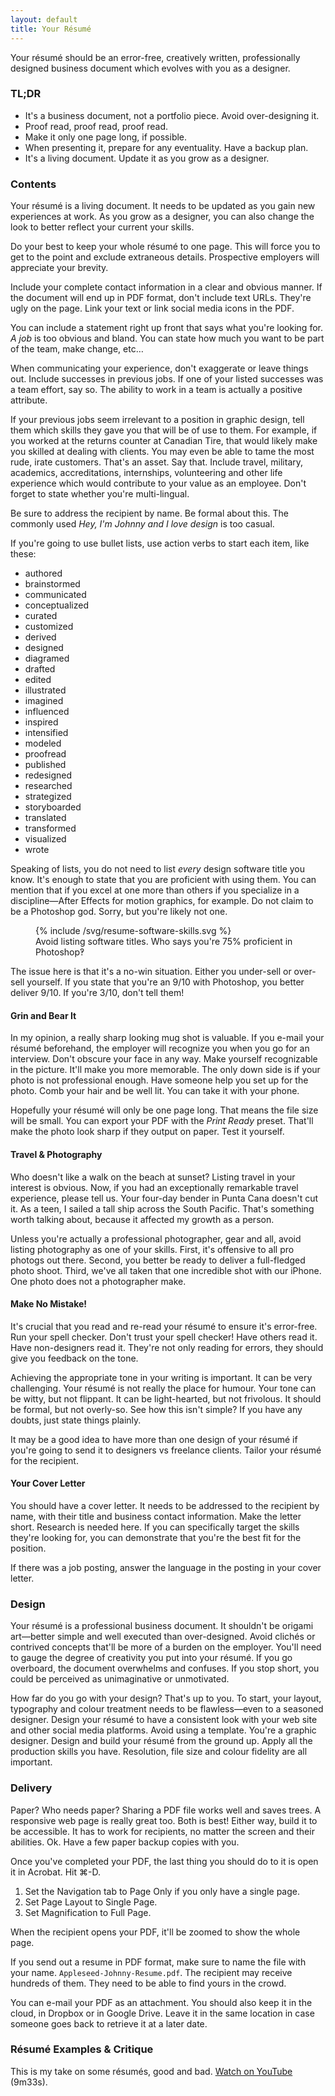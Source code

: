 ```yaml
---
layout: default
title: Your Résumé
---
```


Your résumé should be an error-free, creatively written, professionally designed business document which evolves with you as a designer.

<div class="alertBox">
<h3>TL;DR</h3>
<ul class="hasBullets">
	<li>It's a business document, not a portfolio piece. Avoid over-designing it.</li>
	<li>Proof read, proof read, proof read.</li>
	<li>Make it only one page long, if possible.</li>
	<li>When presenting it, prepare for any eventuality. Have a backup plan.</li>
	<li>It's a living document. Update it as you grow as a designer.</li>
</ul>

</div>

### Contents

Your résumé is a living document. It needs to be updated as you gain new experiences at work. As you grow as a designer, you can also change the look to better reflect your current your skills.

Do your best to keep your whole résumé to one page. This will force you to get to the point and exclude extraneous details. Prospective employers will appreciate your brevity.

Include your complete contact information in a clear and obvious manner. If the document will end up in PDF format, don't include text URLs. They're ugly on the page. Link your text or link social media icons in the PDF.

You can include a statement right up front that says what you're looking for. *A job* is too obvious and bland. You can state how much you want to be part of the team, make change, etc…

When communicating your experience, don't exaggerate or leave things out. Include successes in previous jobs. If one of your listed successes was a team effort, say so. The ability to work in a team is actually a positive attribute.

If your previous jobs seem irrelevant to a position in graphic design, tell them which skills they gave you that will be of use to them. For example, if you worked at the returns counter at Canadian Tire, that would likely make you skilled at dealing with clients. You may even be able to tame the most rude, irate customers. That's an asset. Say that. Include travel, military, academics, accreditations, internships, volunteering and other life experience which would contribute to your value as an employee. Don't forget to state whether you're multi-lingual.

Be sure to address the recipient by name. Be formal about this. The commonly used *Hey, I'm Johnny and I love design* is too casual.

If you're going to use bullet lists, use action verbs to start each item, like these:

<ul class="columns3 none">
	<li>authored</li>
	<li>brainstormed</li>
	<li>communicated</li>
	<li>conceptualized</li>
	<li>curated</li>
	<li>customized</li>
	<li>derived</li>
	<li>designed</li>
	<li>diagramed</li>
	<li>drafted</li>
	<li>edited</li>
	<li>illustrated</li>
	<li>imagined</li>
	<li>influenced</li>
	<li>inspired</li>
	<li>intensified</li>
	<li>modeled</li>
	<li>proofread</li>
	<li>published</li>
	<li>redesigned</li>
	<li>researched</li>
	<li>strategized</li>
	<li>storyboarded</li>
	<li>translated</li>
	<li>transformed</li>
	<li>visualized</li>
	<li>wrote</li>
</ul>

Speaking of lists, you do not need to list *every* design software title you know. It's enough to state that you are proficient with using them. You can mention that if you excel at one more than others if you specialize in a discipline—After Effects for motion graphics, for example. Do not claim to be a Photoshop god. Sorry, but you're likely not one.

  <figure>
 {% include /svg/resume-software-skills.svg %}    
  <figcaption>
    Avoid listing software titles. Who says you're 75% proficient in Photoshop‽
  </figcaption>
  </figure>

The issue here is that it's a no-win situation. Either you under-sell or over-sell yourself. If you state that you're an 9/10 with Photoshop, you better deliver 9/10. If you're 3/10, don't tell them!

#### Grin and Bear It

In my opinion, a really sharp looking mug shot is valuable. If you e-mail your résumé beforehand, the employer will recognize you when you go for an interview. Don't obscure your face in any way. Make yourself recognizable in the picture. It'll make you more memorable. The only down side is if your photo is not professional enough. Have someone help you set up for the photo. Comb your hair and be well lit. You can take it with your phone.

Hopefully your résumé will only be one page long. That means the file size will be small. You can export your PDF with the *Print Ready* preset. That'll make the photo look sharp if they output on paper. Test it yourself.

#### Travel & Photography

Who doesn't like a walk on the beach at sunset? Listing travel in your interest is obvious. Now, if you had an exceptionally remarkable travel experience, please tell us. Your four-day bender in Punta Cana doesn't cut it. As a teen, I sailed a tall ship across the South Pacific. That's something worth talking about, because it affected my growth as a person.

Unless you're actually a professional photographer, gear and all, avoid listing photography as one of your skills. First, it's offensive to all pro photogs out there. Second, you better be ready to deliver a full-fledged photo shoot. Third, we've all taken that one incredible shot with our iPhone. One photo does not a photographer make.

#### Make No Mistake!

It's crucial that you read and re-read your résumé to ensure it's error-free. Run your spell checker. Don't trust your spell checker! Have others read it. Have non-designers read it. They're not only reading for errors, they should give you feedback on the tone.

Achieving the appropriate tone in your writing is important. It can be very challenging. Your résumé is not really the place for humour. Your tone can be witty, but not flippant. It can be light-hearted, but not frivolous. It should be formal, but not overly-so. See how this isn't simple? If you have any doubts, just state things plainly.

It may be a good idea to have more than one design of your résumé if you're going to send it to designers vs freelance clients. Tailor your résumé for the recipient.

#### Your Cover Letter

You should have a cover letter. It needs to be addressed to the recipient by name, with their title and business contact information. Make the letter short. Research is needed here. If you can specifically target the skills they're looking for, you can demonstrate that you're the best fit for the position.

If there was a job posting, answer the language in the posting in your cover letter.

### Design

Your résumé is a professional business document. It shouldn't be origami art—better simple and well executed than over-designed. Avoid clichés or contrived concepts that'll be more of a burden on the employer. You'll need to gauge the degree of creativity you put into your résumé. If you go overboard, the document overwhelms and confuses. If you stop short, you could be perceived as unimaginative or unmotivated.

How far do you go with your design? That's up to you. To start, your layout, typography and colour treatment needs to be flawless—even to a seasoned designer. Design your résumé to have a consistent look with your web site and other social media platforms. 
Avoid using a template. You're a graphic designer. Design and build your résumé from the ground up. Apply all the production skills you have. Resolution, file size and colour fidelity are all important.

### Delivery

Paper? Who needs paper? Sharing a PDF file works well and saves trees. A responsive web page is really great too. Both is best! Either way, build it to be accessible. It has to work for recipients, no matter the screen and their abilities. Ok. Have a few paper backup copies with you.

Once you've completed your PDF, the last thing you should do to it is open it in Acrobat. Hit ⌘-D.

<ol>
	<li>Set the Navigation tab to Page Only if you only have a single page.</li>
	<li>Set Page Layout to Single Page.</li>
	<li>Set Magnification to Full Page.</li>
</ol>

When the recipient opens your PDF, it'll be zoomed to show the whole page.

If you send out a resume in PDF format, make sure to name the file with your name. `Appleseed-Johnny-Resume.pdf`. The recipient may receive hundreds of them. They need to be able to find yours in the crowd.

You can e-mail your PDF as an attachment. You should also keep it in the cloud, in Dropbox or in Google Drive. Leave it in the same location in case someone goes back to retrieve it at a later date.

### Résumé Examples & Critique

This is my take on some résumés, good and bad. <a href="https://youtu.be/l3SZOFOlqKo" title="Watch on YouTube" target="_blank" class="bold">Watch on YouTube</a> (9m33s).